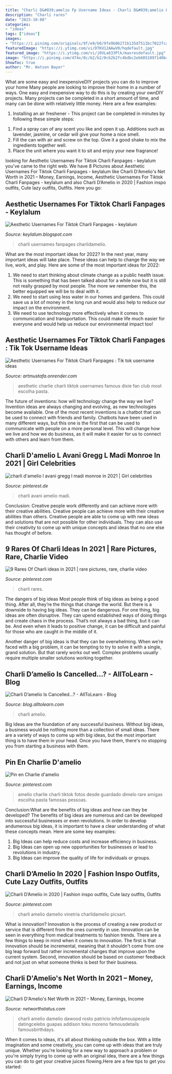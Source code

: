 ```yaml
---
title: "Charli D&#039;amelio Fp Username Ideas - Charli D&#039;amelio L Avani Gregg L Madi Monroe In 2021"
description: "Charli rares"
date: "2023-10-08"
categories:
- "ideas"
tags: ["ideas"]
images:
- "https://i.pinimg.com/originals/9f/e9/b0/9fe9b06271b135d7511bc7022fca7e91.jpg"
featuredImage: "https://i.ytimg.com/vi/DTKU12AAwV0/hqdefault.jpg"
featured_image: "https://i.ytimg.com/vi/j0VLa633Plk/maxresdefault.jpg"
image: "https://i.pinimg.com/474x/0c/b2/b2/0cb2b2fc4bdbc2eb6051097140b49649.jpg"
ShowToc: true
author: "Mr. Watson Bayer"
---
```



What are some easy and inexpensiveDIY projects you can do to improve your home
Many people are looking to improve their home in a number of ways. One easy and inexpensive way to do this is by creating your ownDIY projects. Many projects can be completed in a short amount of time, and many can be done with relatively little money. Here are a few examples: 
1. Installing an air freshener - This project can be completed in minutes by following these simple steps: 

1) Find a spray can of any scent you like and open it up. Additions such as lavender, jasmine, or cedar will give your home a nice smell. 
2) Fill the can with air and screw on the top. Give it a good shake to mix the ingredients together well. 
3) Place the unit where you want it to sit and enjoy your new fragrance!

	

		
looking for Aesthetic Usernames For Tiktok Charli Fanpages - keylalum you've came to the right web. We have 8 Pictures about Aesthetic Usernames For Tiktok Charli Fanpages - keylalum like Charli D&#039;Amelio&#039;s Net Worth in 2021 – Money, Earnings, Income, Aesthetic Usernames For Tiktok Charli Fanpages - keylalum and also Charli D’Amelio in 2020 | Fashion inspo outfits, Cute lazy outfits, Outfits. Here you go:
		
    
## Aesthetic Usernames For Tiktok Charli Fanpages - Keylalum

<img loading=lazy src="https://i.ytimg.com/vi/DTKU12AAwV0/hqdefault.jpg" onerror="this.onerror=null;this.src='https://tse2.mm.bing.net/th?id=OIP.ICPnR9OMzmb5GMvfNJ-OAwHaFj&amp;pid=15.1';" alt="Aesthetic Usernames For Tiktok Charli Fanpages - keylalum">

_Source: keylalum.blogspot.com_

>charli usernames fanpages charlidamelio. 

	

What are the most important ideas for 2022?
In the next year, many important ideas will take place. These ideas can help to change the way we live, work, and play. Here are some of the most important ideas for 2022:
1. We need to start thinking about climate change as a public health issue. This is something that has been talked about for a while now but it is still not really grasped by most people. The more we remember this, the better equipped we will be to deal with it.
2. We need to start using less water in our homes and gardens. This could save us a lot of money in the long run and would also help to reduce our impact on the environment.
3. We need to use technology more effectively when it comes to communication and transportation. This could make life much easier for everyone and would help us reduce our environmental impact too!

    
## Aesthetic Usernames For Tiktok Charli Fanpages : Tik Tok Username Ideas

<img loading=lazy src="https://i.pinimg.com/236x/85/2a/69/852a69b187680b2ef23c08ab6861f443.jpg" onerror="this.onerror=null;this.src='https://tse3.mm.bing.net/th?id=OIP.Q3LoF-v4L6hfoH37iUxjwAAAAA&amp;pid=15.1';" alt="Aesthetic Usernames For Tiktok Charli Fanpages : Tik tok username ideas">

_Source: artmustafa.onrender.com_

>aesthetic charlie charli tiktok usernames famous dixie fan club most escolha pasta. 

	

The future of inventions: how will technology change the way we live?
Invention ideas are always changing and evolving, as new technologies become available. One of the most recent inventions is a chatbot that can be used to connect with friends and family. Chatbots have been used in many different ways, but this one is the first that can be used to communicate with people on a more personal level. This will change how we live and how we do business, as it will make it easier for us to connect with others and learn from them.

    
## Charli D&#039;amelio L Avani Gregg L Madi Monroe In 2021 | Girl Celebrities

<img loading=lazy src="https://i.pinimg.com/736x/5f/2a/45/5f2a45fd6039cb3316e31ca47f6da936.jpg" onerror="this.onerror=null;this.src='https://tse4.mm.bing.net/th?id=OIP.FEZwk9F1UUY9HjxyooiYAAHaJL&amp;pid=15.1';" alt="charli d&#039;amelio l avani gregg l madi monroe in 2021 | Girl celebrities">

_Source: pinterest.de_

>charli avani amelio madi. 

	

Conclusion: Creative people work differently and can achieve more with their creative abilities.
Creative people can achieve more with their creative abilities than others. Creative people are able to come up with new ideas and solutions that are not possible for other individuals. They can also use their creativity to come up with unique concepts and ideas that no one else has thought of before.

    
## 9 Rares Of Charli Ideas In 2021 | Rare Pictures, Rare, Charlie Video

<img loading=lazy src="https://i.pinimg.com/474x/0c/b2/b2/0cb2b2fc4bdbc2eb6051097140b49649.jpg" onerror="this.onerror=null;this.src='https://tse3.mm.bing.net/th?id=OIP.VFaKk0sPsyDajlmgZctfngAAAA&amp;pid=15.1';" alt="9 Rares Of Charli ideas in 2021 | rare pictures, rare, charlie video">

_Source: pinterest.com_

>charli rares. 

	

The dangers of big ideas
Most people think of big ideas as being a good thing. After all, they’re the things that change the world. But there is a downside to having big ideas. They can be dangerous.
For one thing, big ideas are often disruptive. They can upend established ways of doing things and create chaos in the process. That’s not always a bad thing, but it can be. And even when it leads to positive change, it can be difficult and painful for those who are caught in the middle of it.

Another danger of big ideas is that they can be overwhelming. When we’re faced with a big problem, it can be tempting to try to solve it with a single, grand solution. But that rarely works out well. Complex problems usually require multiple smaller solutions working together.

    
## Charli D’amelio Is Cancelled...? - AllToLearn - Blog

<img loading=lazy src="https://i.ytimg.com/vi/j0VLa633Plk/maxresdefault.jpg" onerror="this.onerror=null;this.src='https://tse2.mm.bing.net/th?id=OIP.SwFJ-fmTZxraiZPZHj37EAHaEK&amp;pid=15.1';" alt="Charli D’amelio Is Cancelled...? - AllToLearn - Blog">

_Source: blog.alltolearn.com_

>charli amelio. 

	

Big Ideas are the foundation of any successful business. Without big ideas, a business would be nothing more than a collection of small ideas. There are a variety of ways to come up with big ideas, but the most important thing is to have them in your head. Once you have them, there's no stopping you from starting a business with them.

    
## Pin En Charlie D&#039;amelio

<img loading=lazy src="https://i.pinimg.com/originals/28/77/04/28770430cf4db96d26976bfaf5c11117.jpg" onerror="this.onerror=null;this.src='https://tse1.mm.bing.net/th?id=OIP.9Ai99WLcDzh9LxfMTgnGkwHaHa&amp;pid=15.1';" alt="Pin en Charlie d&#039;amelio">

_Source: pinterest.com_

>amelio charlie charli tiktok fotos desde guardado dimelo rare amigas escolha pasta famosas pessoas. 

	

Conclusion:What are the benefits of big ideas and how can they be developed?
The benefits of big ideas are numerous and can be developed into successful businesses or even revolutions. In order to develop andumerous big ideas, it is important to have a clear understanding of what these concepts mean. Here are some key examples: 
1. Big Ideas can help reduce costs and increase efficiency in business. 
2. Big Ideas can open up new opportunities for businesses or lead to revolutions in industry. 
3. Big Ideas can improve the quality of life for individuals or groups.

    
## Charli D’Amelio In 2020 | Fashion Inspo Outfits, Cute Lazy Outfits, Outfits

<img loading=lazy src="https://i.pinimg.com/originals/9f/e9/b0/9fe9b06271b135d7511bc7022fca7e91.jpg" onerror="this.onerror=null;this.src='https://tse1.mm.bing.net/th?id=OIP._oHTXHneqPolh5E_O2E07AHaIt&amp;pid=15.1';" alt="Charli D’Amelio in 2020 | Fashion inspo outfits, Cute lazy outfits, Outfits">

_Source: pinterest.com_

>charli amelio damelio vinetria charlidamelio picsart. 

	

What is innovation?
Innovation is the process of creating a new product or service that is different from the ones currently in use. Innovation can be seen in everything from medical treatments to fashion trends.
There are a few things to keep in mind when it comes to innovation. The first is that innovation should be incremental, meaning that it shouldn't come from one big leap forward but rather incremental changes that improve upon the current system. Second, innovation should be based on customer feedback and not just on what someone thinks is best for their business.

    
## Charli D&#039;Amelio&#039;s Net Worth In 2021 – Money, Earnings, Income

<img loading=lazy src="https://www.networthstatus.com/wp-content/uploads/people/d-amelio-charli-image.jpg" onerror="this.onerror=null;this.src='https://tse1.mm.bing.net/th?id=OIP.J5sebnhXubezhniJbbTT3gAAAA&amp;pid=15.1';" alt="Charli D&#039;Amelio&#039;s Net Worth in 2021 – Money, Earnings, Income">

_Source: networthstatus.com_

>charli amelio damelio dawood rosto patricio infofamouspeople datingcelebs guapas addison toku moreno famousdetails famousbirthdays. 

	

When it comes to ideas, it's all about thinking outside the box. With a little imagination and some creativity, you can come up with ideas that are truly unique. Whether you're looking for a new way to approach a problem or you're simply trying to come up with an original idea, there are a few things you can do to get your creative juices flowing.Here are a few tips to get you started:

